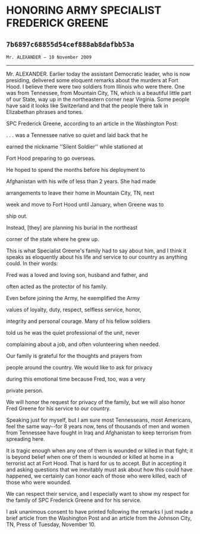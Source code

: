 # HONORING ARMY SPECIALIST FREDERICK GREENE
## `7b6897c68855d54cef888ab8dafbb53a`
`Mr. ALEXANDER — 10 November 2009`

---


Mr. ALEXANDER. Earlier today the assistant Democratic leader, who is 
now presiding, delivered some eloquent remarks about the murders at 
Fort Hood. I believe there were two soldiers from Illinois who were 
there. One was from Tennessee, from Mountain City, TN, which is a 
beautiful little part of our State, way up in the northeastern corner 
near Virginia. Some people have said it looks like Switzerland and that 
the people there talk in Elizabethan phrases and tones.

SPC Frederick Greene, according to an article in the Washington Post:




 . . . was a Tennessee native so quiet and laid back that he 


 earned the nickname ''Silent Soldier'' while stationed at 


 Fort Hood preparing to go overseas.



 He hoped to spend the months before his deployment to 


 Afghanistan with his wife of less than 2 years. She had made 


 arrangements to leave their home in Mountain City, TN, next 


 week and move to Fort Hood until January, when Greene was to 


 ship out.



 Instead, [they] are planning his burial in the northeast 


 corner of the state where he grew up.


This is what Specialist Greene's family had to say about him, and I 
think it speaks as eloquently about his life and service to our country 
as anything could. In their words:




 Fred was a loved and loving son, husband and father, and 


 often acted as the protector of his family.



 Even before joining the Army, he exemplified the Army 


 values of loyalty, duty, respect, selfless service, honor, 


 integrity and personal courage. Many of his fellow soldiers 


 told us he was the quiet professional of the unit, never 


 complaining about a job, and often volunteering when needed. 


 Our family is grateful for the thoughts and prayers from 


 people around the country. We would like to ask for privacy 


 during this emotional time because Fred, too, was a very 


 private person.


We will honor the request for privacy of the family, but we will also 
honor Fred Greene for his service to our country.

Speaking just for myself, but I am sure most Tennesseans, most 
Americans, feel the same way--for 8 years now, tens of thousands of men 
and women from Tennessee have fought in Iraq and Afghanistan to keep 
terrorism from spreading here.

It is tragic enough when any one of them is wounded or killed in that 
fight; it is beyond belief when one of them is wounded or killed at 
home in a terrorist act at Fort Hood. That is hard for us to accept. 
But in accepting it and asking questions that we inevitably must ask 
about how this could have happened, we certainly can honor each of 
those who were killed, each of those who were wounded.

We can respect their service, and I especially want to show my 
respect for the family of SPC Frederick Greene and for his service.

I ask unanimous consent to have printed following the remarks I just 
made a brief article from the Washington Post and an article from the 
Johnson City, TN, Press of Tuesday, November 10.